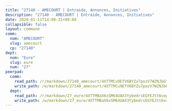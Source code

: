 ```yaml
---
title: "27140 - AMECOURT | Entraide, Annonces, Initiatives"
description: "27140 - AMECOURT | Entraide, Annonces, Initiatives"
date: 2020-01-11T14:09:21+09:00
collapsible: false
layout: commune
comm:
  nom: "AMECOURT"
  slug: amecourt
  cp: "27140"
dept:
  nom: "Eure"
  slug: eure
  num: "27"
peerpad:
  comm:
    read_path: /r/markdown/27140_amecourt/4XTTMCu9EfV6BYZu7pozV7WZNJbGtJ2qDEwhyd3vkmpZEuNXM
    write_path: /w/markdown/27140_amecourt/4XTTMCu9EfV6BYZu7pozV7WZNJbGtJ2qDEwhyd3vkmpZEuNXM-K3TgTghVp7WAFSWMRyCRccABEwRKgSv9D9ZwM6WckFj2JZ29pdLhkCZ2ui8HfC44k9gqKoK24mMYCTEVqb9FvpNvNGTPLRLNg84Pq8vA3t3UKzt7ktmGLybofCBtZD8mwe27kwE3
  dept:
    read_path: /r/markdown/27_eure/4XTTMBaX6xSM64UAX3YybedrsEGYEJtt6vopdQsPEFtGijgwg
    write_path: /w/markdown/27_eure/4XTTMBaX6xSM64UAX3YybedrsEGYEJtt6vopdQsPEFtGijgwg-K3TgUmjy61Gu7ZFzjoVmiacXP2Rc4pq6sxVCYUX3mFQZWQw9yCKsEoAMagtuW4jJTYhK96DsWW4cPmZLagvQNZ34BscGcu4btrtJibt18c1mpqofaWe6Q3RartDiuMTjY7NrsH4r
---
```



